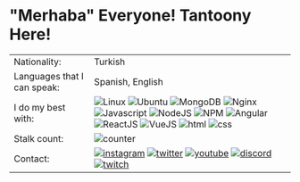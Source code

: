 # "Merhaba" Everyone! Tantoony Here! 
|||
|-|-|
| Nationality: 		 			| Turkish 			|
| Languages that I can speak:	| Spanish, English 	|
| I do my best with: 			| ![Linux](https://cdn4.iconfinder.com/data/icons/logos-brands-5/24/linux-22.png) ![Ubuntu](https://cdn4.iconfinder.com/data/icons/logos-brands-5/24/ubuntu-22.png) ![MongoDB](https://cdn4.iconfinder.com/data/icons/logos-brands-5/24/mongodb-22.png) ![Nginx](https://cdn4.iconfinder.com/data/icons/logos-brands-5/24/nginx-22.png) ![Javascript](https://cdn4.iconfinder.com/data/icons/scripting-and-programming-languages/512/js-22.png) ![NodeJS](https://cdn4.iconfinder.com/data/icons/logos-brands-5/24/node-dot-js-22.png) ![NPM](https://cdn4.iconfinder.com/data/icons/logos-brands-5/24/npm-22.png) ![Angular](https://cdn4.iconfinder.com/data/icons/logos-brands-5/24/angular-22.png) ![ReactJS](https://cdn4.iconfinder.com/data/icons/logos-brands-5/24/react-22.png) ![VueJS](https://cdn1.iconfinder.com/data/icons/ionicons-fill-vol-2/512/logo-vue-22.png) ![html](https://cdn4.iconfinder.com/data/icons/logos-brands-5/24/html5-22.png) ![css](https://cdn4.iconfinder.com/data/icons/logos-brands-5/24/css3-22.png) |
|Stalk count:					|	![counter](https://profile-counter.glitch.me/{Tantoony}/count.svg) 
| Contact:        | [![instagram](https://cdn1.iconfinder.com/data/icons/apps-8/64/instagram-ig-apps-platform-24.png)](https://instagram.com/tantoony.st) [![twitter](https://cdn1.iconfinder.com/data/icons/apps-8/64/twitter-apps-platform-24.png)](https://twitter.com/Tantoony_) [![youtube](https://cdn1.iconfinder.com/data/icons/apps-8/64/youtube-apps-platform-24.png)](https://www.youtube.com/channel/Tantoony1st) [![discord](https://cdn1.iconfinder.com/data/icons/apps-8/64/discord-apps-platform-24.png)](https://discord.com/users/942697809080111145) [![twitch](https://cdn1.iconfinder.com/data/icons/apps-8/64/twitch-apps-platform-24.png)](https://www.twitch.tv/tantoony_) |



<div align="center">
<!--
 <div>
  <p align="center">
   Contact links: 
    <a href="" target="_blank"><img src="" width="30px" heigth= "30px" /></a>
    <a href="" target="_blank"><img src="" width="30px" heigth= "30px" /></a>
    <a href="" target="_blank"><img src="" width="30px" heigth= "30px" /></a>
    <a href="" target="_blank"><img src="" width="30px" heigth= "30px" /></a>
    <a href="https://www.reddit.com/user/Tantoony" target="_blank"><img src="https://cdn1.iconfinder.com/data/icons/apps-8/64/reddit-apps-platform-512.png" width="30px" heigth= "30px" /></a>
    <a href="https://stackoverflow.com/users/15467316/tantoony?tab=profile" target="_blank"><img src="https://cdn1.iconfinder.com/data/icons/apps-8/64/stack-overflow-stackoverflow-apps-platform-512.png" width="30px" heigth= "30px" /></a>
    <a href="https://open.spotify.com/user/bsa431plyu8hiphpc0ggbsa25" target="_blank"><img src="https://cdn1.iconfinder.com/data/icons/apps-8/64/spotify-apps-platform-512.png" width="30px" heigth= "30px" /></a>
    <a href="" target="_blank"><img src="" width="30px" heigth= "30px" /></a>
</div>
  <img src="https://spotify-github-profile.vercel.app/api/view?uid=bsa431plyu8hiphpc0ggbsa25&cover_image=true&theme=default" />
  -->
</div>
